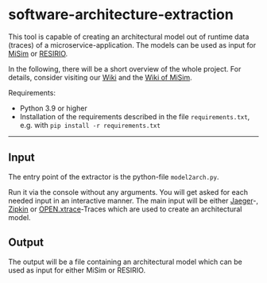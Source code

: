 # software-architecture-extraction
This tool is capable of creating an architectural model out of runtime data (traces) of a microservice-application.
The models can be used as input for [MiSim](https://github.com/Cambio-Project/resilience-simulator) or [RESIRIO](https://github.com/Cambio-Project/hazard-elicitation).

In the following, there will be a short overview of the whole project.
For details, consider visiting our [Wiki](https://github.com/Cambio-Project/software-architecture-extraction/wiki) and the [Wiki of MiSim](https://github.com/Cambio-Project/resilience-simulator/wiki/ArchitectureDescription).

Requirements:
- Python 3.9 or higher
- Installation of the requirements described in the file `requirements.txt`, e.g. with `pip install -r requirements.txt`
---
## Input
The entry point of the extractor is the python-file `model2arch.py`.

Run it via the console without any arguments.
You will get asked for each needed input in an interactive manner.
The main input will be either [Jaeger](https://www.jaegertracing.io/)-, [Zipkin](https://zipkin.io/) or [OPEN.xtrace](https://github.com/spec-rgdevops/OPEN.xtrace)-Traces which are used to create an architectural model.

## Output
The output will be a file containing an architectural model which can be used as input for either MiSim or RESIRIO.

